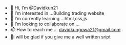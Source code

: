 - 👋 Hi, I’m @Davidkun21
- 👀 I’m interested in ...Building trading website
- 🌱 I’m currently learning ...html,css,js
- 💞️ I’m looking to collaborate on ...
- 📫 How to reach me ... davidkungowa21@gmail.com
- 👀i will be glad if you give me a well written sript 

<!---
Davidkun21/Davidkun21 is a ✨ special ✨ repository because its `README.md` (this file) appears on your GitHub profile.
You can click the Preview link to take a look at your changes.
--->

